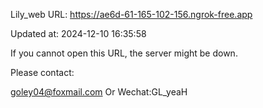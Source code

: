Lily_web URL: https://ae6d-61-165-102-156.ngrok-free.app

Updated at: 2024-12-10 16:35:58

If you cannot open this URL, the server might be down.

Please contact: 

goley04@foxmail.com Or Wechat:GL_yeaH